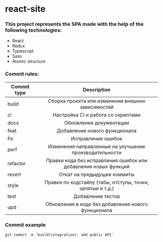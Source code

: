 # react-site

### This project represents the SPA made with the help of the following technologies:
+ React
+ Redux
+ Typescript
+ Sass
+ Atomic structure

### Commit rules:
| Commit type   | Description |
| ------------- |:-------------:|
| build         | Сборка проекта или изменения внешних зависимостей |
| ci            | Настройка CI и работа со скриптами |
| docs          | Обновление документации |
| feat          | Добавление нового функционала |
| fix           | Исправление ошибок |
| perf          | Изменения направленные на улучшение производительности |
| refactor      | Правки кода без исправления ошибок или добавления новых функций |
| revert        | Откат на предыдущие коммиты |
| style         | Правки по кодстайлу (табы, отступы, точки, запятые и т.д.) |
| test          | Добавление тестов |
| upd           | Обновления в коде без добавления нового функционала |

### Commit example
```
git commit -m 'build(integration): add public API'
```
